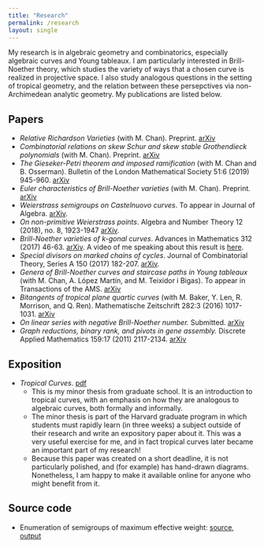 ```yaml
---
title: "Research"
permalink: /research
layout: single
---
```


My research is in algebraic geometry and combinatorics, especially algebraic curves and Young tableaux. I am particularly interested in Brill-Noether theory, which studies the variety of ways that a chosen curve is realized in projective space. I also study analogous questions in the setting of tropical geometry, and the relation between these persepctives via non-Archimedean analytic geometry. My publications are listed below.

## Papers

*   _Relative Richardson Varieties_ (with M. Chan). Preprint. [arXiv](https://arxiv.org/abs/1909.12414)
*   _Combinatorial relations on skew Schur and skew stable Grothendieck polynomials_ (with M. Chan). Preprint. [arXiv](https://arxiv.org/abs/1909.12833)
*   _The Gieseker-Petri theorem and imposed ramification_ (with M. Chan and B. Osserman). Bulletin of the London Mathematical Society 51:6 (2019) 945-960. [arXiv](https://arxiv.org/abs/1804.00178)
*   _Euler characteristics of Brill-Noether varieties_ (with M. Chan). Preprint. [arXiv](https://arxiv.org/abs/1708.09378)
*   _Weierstrass semigroups on Castelnuovo curves_. To appear in Journal of Algebra. [arXiv](http://arxiv.org/abs/1608.08178).
*   _On non-primitive Weierstrass points_. Algebra and Number Theory 12 (2018), no. 8, 1923-1947 [arXiv](http://arxiv.org/abs/1608.05666).
*   _Brill-Noether varieties of k-gonal curves_. Advances in Mathematics 312 (2017) 46-63. [arXiv](http://arxiv.org/abs/1603.08856). A video of me speaking about this result is [here](http://www.birs.ca/events/2016/5-day-workshops/16w5153/videos/watch/201605031629-Pflueger.html).
*   _Special divisors on marked chains of cycles_. Journal of Combinatorial Theory, Series A 150 (2017) 182-207. [arXiv](http://arxiv.org/abs/1603.07364).
*   _Genera of Brill-Noether curves and staircase paths in Young tableaux_ (with M. Chan, A. López Martín, and M. Teixidor i Bigas). To appear in Transactions of the AMS. [arXiv](http://arxiv.org/abs/1506.00516)
*   _Bitangents of tropical plane quartic curves_ (with M. Baker, Y. Len, R. Morrison, and Q. Ren). Mathematische Zeitschrift 282:3 (2016) 1017-1031. [arXiv](http://arxiv.org/abs/1404.7568)
*   _On linear series with negative Brill-Noether number._ Submitted. [arXiv](http://arxiv.org/abs/1311.5845)
*   _Graph reductions, binary rank, and pivots in gene assembly._ Discrete Applied Mathematics 159:17 (2011) 2117-2134. [arXiv](http://arxiv.org/abs/1103.4334)

## Exposition

*   _Tropical Curves_. [pdf](/files/TropicalCurves.pdf)
    *   This is my minor thesis from graduate school. It is an introduction to tropical curves, with an emphasis on how they are analogous to algebraic curves, both formally and informally. 
    *   The minor thesis is part of the Harvard graduate program in which students must rapidly learn (in three weeks) a subject outside of their research and write an expository paper about it. This was a very useful exercise for me, and in fact tropical curves later became an important part of my research!
    *   Because this paper was created on a short deadline, it is not particularly polished, and (for example) has hand-drawn diagrams. Nonetheless, I am happy to make it available online for anyone who might benefit from it.

## Source code

* Enumeration of semigroups of maximum effective weight: [source](/files/enumsg.cpp), [output](/files/enumsg_output.txt)
